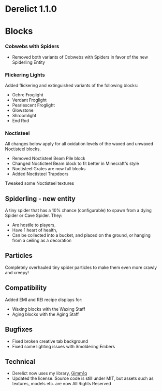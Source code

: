 # Derelict 1.1.0

# Blocks

### Cobwebs with Spiders

- Removed both variants of Cobwebs with Spiders in favor of the new Spiderling Entity

### Flickering Lights

Added flickering and extinguished variants of the following blocks:

- Ochre Froglight
- Verdant Froglight
- Pearlescent Froglight
- Glowstone
- Shroomlight
- End Rod

### Noctisteel

All changes below apply for all oxidation levels of the waxed and unwaxed Noctisteel blocks.

- Removed Noctisteel Beam Pile block
- Changed Nocticteel Beam block to fit better in Minecraft's style
- Noctisteel Grates are now full blocks
- Added Noctisteel Trapdoors

Tweaked some Noctisteel textures

## Spiderling - new entity

A tiny spider that has a 10% chance (configurable) to spawn from a dying Spider or Cave Spider. They:

- Are hostile to players,
- Have 1 heart of health,
- Can be collected into a bucket, and placed on the ground, or hanging from a ceiling as a decoration

## Particles

Completely overhauled tiny spider particles to make them even more crawly and creepy!

## Compatibility

Added EMI and REI recipe displays for:

- Waxing blocks with the Waxing Staff
- Aging blocks with the Aging Staff

## Bugfixes

- Fixed broken creative tab background
- Fixed some lighting issues with Smoldering Embers

## Technical

- Derelict now uses my library, [Gimm1q](https://github.com/mim1q/gimm1q)
- Updated the license. Source code is still under MIT, but assets such as textures, models etc. are now All Rights Reserved
